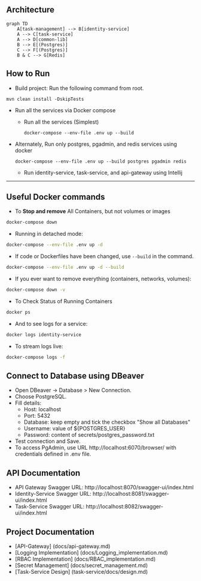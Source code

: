 ## Architecture
```mermaid
graph TD
    A[task-management] --> B[identity-service]
    A --> C[task-service]
    A --> D[common-lib]
    B --> E[(Postgres)]
    C --> F[(Postgres)]
    B & C --> G[Redis]
```

## How to Run
* Build project: Run the following command from root.

```
mvn clean install -DskipTests

```
* Run all the services via Docker compose

   - Run all the services (Simplest)
      ```
      docker-compose --env-file .env up --build
      ```
* Alternately, Run only postgres, pgadmin, and redis services using docker

  ```
  docker-compose --env-file .env up --build postgres pgadmin redis
  ```
     - Run identity-service, task-service, and api-gateway using Intellij

------
## Useful Docker commands

* To **Stop and remove** All Containers, but not volumes or images

```bash
docker-compose down
```

* Running in detached mode:

```bash
docker-compose --env-file .env up -d
```

* If code or Dockerfiles have been changed, use `--build` in the command.

```bash
docker-compose --env-file .env up -d --build
```

* If you ever want to remove everything (containers, networks, volumes):

```bash
docker-compose down -v
```

* To Check Status of Running Containers

```bash
docker ps
```

* And to see logs for a service:

```bash
docker logs identity-service
```

* To stream logs live:

```bash
docker-compose logs -f
```

## Connect to Database using DBeaver
* Open DBeaver → Database > New Connection.
* Choose PostgreSQL.
* Fill details:
  - Host: localhost
  - Port: 5432 
  - Database: keep empty and tick the checkbox "Show all Databases"
  - Username: value of ${POSTGRES_USER} 
  - Password: content of secrets/postgres_password.txt
* Test connection and Save.
* To access PgAdmin, use URL http://localhost:6070/browser/ with credentials defined in .env file.

## API Documentation
* API Gateway Swagger URL: http://localhost:8070/swagger-ui/index.html
* Identity-Service Swagger URL: http://localhost:8081/swagger-ui/index.html
* Task-Service Swagger URL: http://localhost:8082/swagger-ui/index.html

## Project Documentation
* [API-Gateway] (docs/api-gateway.md)
* [Logging Implementation] (docs/Logging_implementation.md)
* [RBAC Implementation] (docs/RBAC_implementation.md)
* [Secret Management] (docs/secret_management.md)
* [Task-Service Design] (task-service/docs/design.md)